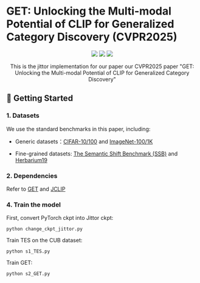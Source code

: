 # GET: Unlocking the Multi-modal Potential of CLIP for Generalized Category Discovery (CVPR2025)

<p align="center">
    <a href="https://cvpr.thecvf.com/virtual/2025/poster/34519"><img src="https://img.shields.io/badge/CVPR%202025-68488b"></a>
    <a href="https://arxiv.org/abs/2403.09974"><img src="https://img.shields.io/badge/arXiv-2403.09974-b31b1b"></a>
  <a href="https://github.com/enguangW/GET/blob/master/LICENSE"><img src="https://img.shields.io/badge/License-MIT-blue.svg"></a>
</p>
<p align="center">
	 This is the jittor implementation for our paper our CVPR2025 paper "GET: Unlocking the Multi-modal Potential of CLIP for Generalized Category Discovery" <br>
</p>



## 🚀 Getting Started

### 1. Datasets

We use the standard benchmarks in this paper, including:

* Generic datasets：[CIFAR-10/100](https://pytorch.org/vision/stable/datasets.html) and [ImageNet-100/1K](https://image-net.org/download.php)

* Fine-grained datasets: [The Semantic Shift Benchmark (SSB)](https://github.com/sgvaze/osr_closed_set_all_you_need#ssb) and [Herbarium19](https://www.kaggle.com/c/herbarium-2019-fgvc6)

### 2. Dependencies

Refer to [GET](https://github.com/enguangW/GET) and [JCLIP](https://github.com/uyzhang/JCLIP)




### 4. Train the model
First, convert PyTorch ckpt into Jittor ckpt:

```
python change_ckpt_jittor.py

```


Train TES on the CUB dataset: 

```
python s1_TES.py

```
Train GET:
```
python s2_GET.py
```


